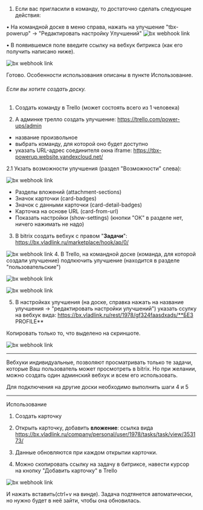 1. Если вас пригласили в команду, то достаточно сделать следующие действия:

• На командной доске в меню справа, нажать на улучшение "tbx-powerup" -> 
"Редактировать настройку Улучшений"
![bx webhook link](screens/1.png)

• В появившемся поле введите ссылку на вебхук битрикса (как его получить написано ниже).

![bx webhook link](screens/2.png)

Готово. Особенности использования описаны в пункте Использование.

###### Если вы хотите создать доску.

1. Создать команду в Trello (может состоять всего из 1 человека)


2. А админке трелло создать улучшение: https://trello.com/power-ups/admin
- название произвольное
- выбрать команду, для которой оно будет доступно
- указать URL-адрес соединителя окна iframe: https://tbx-powerup.website.yandexcloud.net/

2.1 Укзать возможности улучшения (раздел "Возможности" слева):

![bx webhook link](screens/Screenshot_3.png)
- Разделы вложений (attachment-sections)
- Значок карточки (card-badges)
- Значок с данными карточки (card-detail-badges)
- Карточка на основе URL (card-from-url)
- Показать настройки (show-settings)
(кнопки "ОК" в разделе нет, ничего нажимать не надо)

3. В bitrix создать вебхук с правом "**Задачи**": https://bx.vladlink.ru/marketplace/hook/ap/0/

![bx webhook link](screens/Screenshot_4.png)
4. В Trello, на командной доске (команда, для которой создали улучшение)
подлкючить улучшение (находится в разделе "пользовательские")

![bx webhook link](screens/Screenshot_5.png)

![bx webhook link](screens/Screenshot_6.png)

5. В настройках улучшения (на доске, справка нажать на название улучшения
-> "редактировать настройки улучшений") указать ссулку на вебхук вида: 
https://bx.vladlink.ru/rest/1978/gf324faasdxads/**БЕЗ PROFILE**

Копировать только то, что выделено на скриншоте. 

![bx webhook link](screens/Screenshot%20from%202019-12-23%2019-11-21.png)



---


Вебхуки индивидуальные, позволяют просматривать только те задачи,
которые Ваш пользователь может просмотреть в bitrix. Но при желании,
можно создать один админский вебхук и всем его использовать.

Для подключения на другие доски необходимо выполнить шаги 4 и 5

---

Использование

1. Создать карточку

2. Открыть карточку, добавить **вложение**: ссылка вида
https://bx.vladlink.ru/company/personal/user/1978/tasks/task/view/353173/

3. Данные обновляются при каждом открытии карточки.

4. Можно скопировать ссылку на задачу в битриксе, навести курсор на кнопку "Добавить карточку" в Trello

![bx webhook link](screens/Screenshot_7.png)

И нажать вставить(ctrl+v на винде). Задача подтянется автоматически, но нужно будет в неё зайти, чтобы она обновилась.
